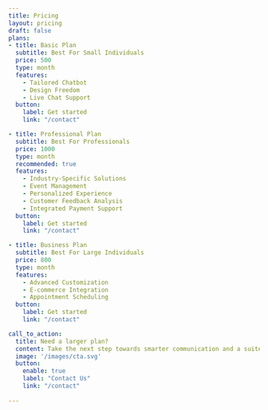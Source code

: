 ```yaml
---
title: Pricing
layout: pricing
draft: false
plans:
- title: Basic Plan
  subtitle: Best For Small Individuals
  price: 500
  type: month
  features:
    - Tailored Chatbot
    - Design Freedom
    - Live Chat Support
  button:
    label: Get started
    link: "/contact"

- title: Professional Plan
  subtitle: Best For Professionals
  price: 1000
  type: month
  recommended: true
  features:
    - Industry-Specific Solutions
    - Event Management
    - Personalized Experience
    - Customer Feedback Analysis
    - Integrated Payment Support
  button:
    label: Get started
    link: "/contact"

- title: Business Plan
  subtitle: Best For Large Individuals
  price: 800
  type: month
  features:
    - Advanced Customization
    - E-commerce Integration
    - Appointment Scheduling
  button:
    label: Get started
    link: "/contact"

call_to_action:
  title: Need a larger plan?
  content: Take the next step towards smarter communication and a suite of integrated services today!.
  image: '/images/cta.svg'
  button:
    enable: true
    label: "Contact Us"
    link: "/contact"
    
---
```

